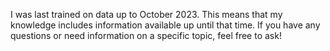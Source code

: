 I was last trained on data up to October 2023. This means that my knowledge includes information available up until that time. If you have any questions or need information on a specific topic, feel free to ask!